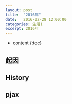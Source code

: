 ```yaml
---
layout: post
title:  "2016年"
date:   2016-02-28 12:00:00
categories: 生活1
excerpt: 2016年
---
```


* content
{:toc}

## 起因



## History


## pjax


<!-- https://www.npmjs.com/package/pjax -->

<!-- http://html5demos.com/history/first -->